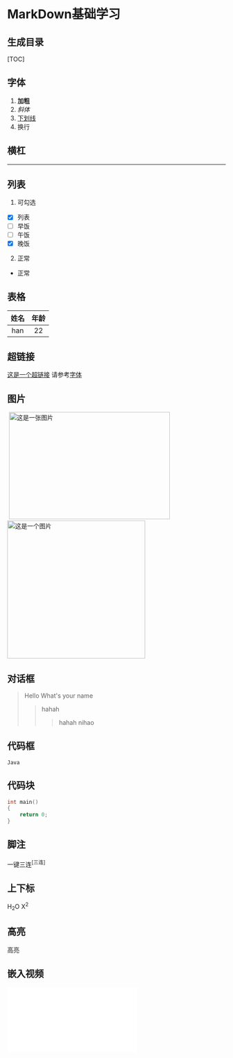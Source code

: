 # MarkDown基础学习

## 生成目录
[TOC]

## 字体

1.  **加粗**
2.  *斜体*
3.  <u>下划线</u>
4.  换行

## 横杠

* * *

## 列表

1.  可勾选

- [x] 列表
- [ ] 早饭
- [ ] 午饭
- [x] 晚饭

2.  正常

- 正常

## 表格

| 姓名 | 年龄 |
| :--: | :--: |
| han  |  22  |

## 超链接

[这是一个超链接](https://www.baidu.com "这是一个搜索引擎")
请参考[字体](##字体)

## 图片
![]()
<img src="https://t7.baidu.com/it/u=1789320864,1889554446&amp;fm=193&amp;f=GIF" alt="这是一张图片" width="371" height="247" class="jop-noMdConv"> <img src="https://t7.baidu.com/it/u=1595072465,3644073269&amp;fm=193&amp;f=GIF" alt="这是一个图片" width="318" height="318" class="jop-noMdConv">

## 对话框

> Hello
> What's your name
>
> > hahah
> >
> > > hahah
> > > nihao

## 代码框

`Java`

## 代码块

```C++
int main()
{
    return 0;
}
```

## 脚注

一键三连<sup>\[三连\]</sup>

## 上下标

H<sub>2</sub>O
X<sup>2</sup>

## 高亮

高亮

## 嵌入视频
<iframe src="//player.bilibili.com/player.html?aid=636389523&bvid=BV14b4y177AC&cid=506934448&page=1" scrolling="no" border="0" frameborder="no" framespacing="0" allowfullscreen="true"> </iframe>
